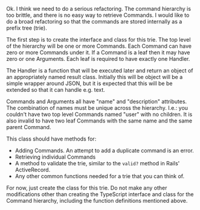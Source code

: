 Ok. I think we need to do a serious refactoring. The command hierarchy is too
brittle, and there is no easy way to retrieve Commands. I would like to do a
broad refactoring so that the commands are stored internally as a prefix tree
(trie).

The first step is to create the interface and class for this trie. The top level
of the hierarchy will be one or more Commands. Each Command can have zero or
more Commands under it. If a Command is a leaf then it may have zero or one
Arguments. Each leaf is required to have exactly one Handler.

The Handler is a function that will be executed later and return an object of an
appropriately named result class. Initially this will be object will be a simple
wrapper around JSON, but it is expected that this will be be extended so that it
can handle e.g. text.

Commands and Arguments all have "name" and "description" attributes. The
combination of names must be unique across the hierarchy. I.e.: you couldn't
have two top level Commands named "user" with no children. It is also invalid to
have two leaf Commands with the same name and the same parent Command.

This class should have methods for:

- Adding Commands. An attempt to add a duplicate command is an error.
- Retrieving individual Commands
- A method to validate the trie, similar to the `valid?` method in Rails' ActiveRecord.
- Any other common functions needed for a trie that you can think of.

For now, just create the class for this trie. Do not make any other modifications other than creating
the TypeScript interface and class for the Command hierarchy, including the
function definitions mentioned above.

